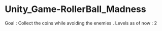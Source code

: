 # Unity_Game-RollerBall_Madness

Goal : Collect the coins while avoiding the enemies .
Levels as of now : 2

